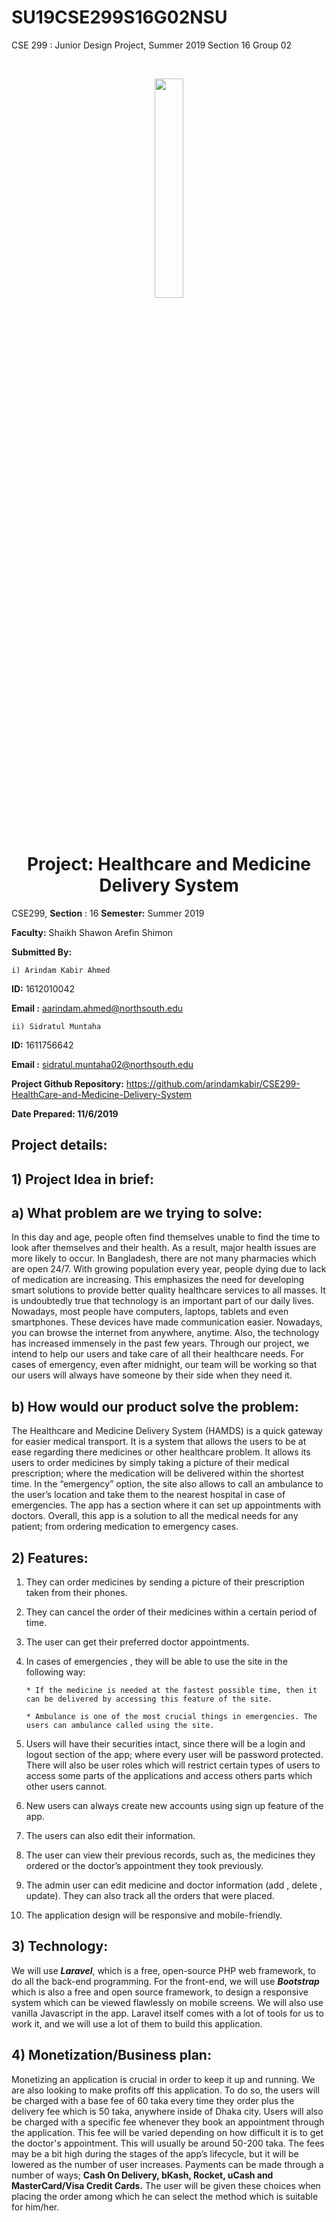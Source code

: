 # SU19CSE299S16G02NSU
CSE 299 : Junior Design Project, Summer 2019 Section 16 Group 02

<br>

<p align="center">
  <img width="30%" src="https://user-images.githubusercontent.com/51095007/60244697-c06b5f00-98dc-11e9-8f7b-5988019271b1.png">
</p>

<br>




<h1 align="center">Project: Healthcare and Medicine Delivery System</h1>

CSE299, **Section** : 16
**Semester:** Summer 2019

**Faculty:** Shaikh Shawon Arefin Shimon 


**Submitted By:**

`i) Arindam Kabir Ahmed`

**ID:** 1612010042

**Email :** aarindam.ahmed@northsouth.edu


`ii) Sidratul Muntaha `

**ID:** 1611756642

**Email :** sidratul.muntaha02@northsouth.edu

**Project Github Repository:**
https://github.com/arindamkabir/CSE299-HealthCare-and-Medicine-Delivery-System

**Date Prepared: 11/6/2019**

## **Project details:**
## **1) Project Idea in brief:**


## **a) What problem are we trying to solve:**
In this day and age, people often find themselves unable to find the time to look after themselves and their health. As a result, major health issues are more likely to occur. In Bangladesh, there are not many pharmacies which are open 24/7.  With growing population every year, people dying due to lack of medication are increasing. This emphasizes the need for developing smart solutions to provide better quality healthcare services to all masses. It is undoubtedly true that technology is an important part of our daily lives. Nowadays, most people have computers, laptops, tablets and even smartphones. These devices have made communication easier. Nowadays, you can browse the internet from anywhere, anytime. Also, the technology has increased immensely in the past few years. Through our project, we intend to help our users and take care of all their healthcare needs. For cases of emergency, even after midnight, our team will be working so that our users will always have someone by their side when they need it. 


## **b) How would our product solve the problem:**
The Healthcare and Medicine Delivery System (HAMDS) is a quick gateway for easier medical transport. It is a system that allows the users to be at ease regarding there medicines or other healthcare problem. It allows its users to order medicines by simply taking a picture of their medical prescription; where the medication will be delivered within the shortest time. In the “emergency” option, the site also allows to call an ambulance to the user’s location and take them to the nearest hospital in case of emergencies.  The app has a section where it can set up appointments with doctors. Overall, this app is a solution to all the medical needs for any patient; from ordering medication to emergency cases.

## 2) Features:
 1.	They can order medicines by sending a picture of their prescription taken from their phones. 
 2.	They can cancel the order of their medicines within a certain period of time.
 3.	The user can get their preferred doctor appointments.
 4.	In cases of emergencies , they will be able to use the site in the following way:
        
        * If the medicine is needed at the fastest possible time, then it can be delivered by accessing this feature of the site.
        
        * Ambulance is one of the most crucial things in emergencies. The users can ambulance called using the site.
 5.	Users will have their securities intact, since there will be a login and logout section of the app; where every user will be password protected. There will also be user roles which will restrict certain types of users to access some parts of the applications and access others parts which other users cannot. 
 6.	New users can always create new accounts using sign up feature of the app.
 7.	The users can also edit their information.
 8.	The user can view their previous records, such as, the medicines they ordered or the doctor’s appointment they took previously.
 9.	The admin user can edit medicine and doctor information (add , delete , update). They can also track all the orders that were placed.
 10.	The application design will be responsive and mobile-friendly.

## 3) Technology: 
We will use **_Laravel_**, which is a free, open-source PHP web framework, to do all the back-end programming. For the front-end, we will use **_Bootstrap_** which is also a free and open source framework, to design a responsive system which can be viewed flawlessly on mobile screens. We will also use vanilla Javascript in the app. Laravel itself comes with a lot of tools for us to work it, and we will use a lot of them to build this application. 


## 4) Monetization/Business plan:
Monetizing an application is crucial in order to keep it up and running. We are also looking to make profits off this application. To do so, the users will be charged with a base fee of 60 taka every time they order plus the delivery fee which is 50 taka, anywhere inside of Dhaka city. Users will also be charged with a specific fee whenever they book an appointment through the application. This fee will be varied depending on how difficult it is to get the doctor's appointment. This will usually be around 50-200 taka. The fees may be a bit high during the stages of the app’s lifecycle, but it will be lowered as the number of user increases.
Payments can be made through a number of ways; **Cash On Delivery, bKash, Rocket, uCash and MasterCard/Visa Credit Cards.** The user will be given these choices when placing the order among which he can select the method which is suitable for him/her.  

